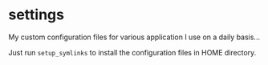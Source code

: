 settings
========

My custom configuration files for various application I use on a daily basis...

Just run `setup_symlinks` to install the configuration files in HOME directory.

